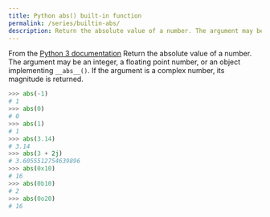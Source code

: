 ```yaml
---
title: Python abs() built-in function
permalink: /series/builtin-abs/
description: Return the absolute value of a number. The argument may be an integer, a floating point number, or an object implementing __abs__(). If the argument is a complex number, its magnitude is returned.
---
```



<base-disclaimer>
  <base-disclaimer-title>
    From the <a target="_blank" href="https://docs.python.org/3/library/functions.html#abs">Python 3 documentation</a>
  </base-disclaimer-title>
  <base-disclaimer-content>
    Return the absolute value of a number. The argument may be an integer, a floating point number, or an object implementing <code>__abs__()</code>. If the argument is a complex number, its magnitude is returned.
  </base-disclaimer-content>
</base-disclaimer>

```python
>>> abs(-1)
# 1
>>> abs(0)
# 0
>>> abs(1)
# 1
>>> abs(3.14)
# 3.14
>>> abs(3 + 2j)
# 3.6055512754639896
>>> abs(0x10)
# 16
>>> abs(0b10)
# 2
>>> abs(0o20)
# 16
```
